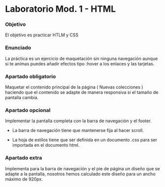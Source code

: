 # Laboratorio Mod. 1 - HTML

### Objetivo

El objetivo es practicar HTLM y CSS

### Enunciado

La práctica es un ejercicio de maquetación sin ninguna navegación aunque si te animas puedes añadir efectos tipo :hover a los enlaces y las tarjetas.

### Apartado obligatorio

Maquetar el contenido principal de la página ( Nuevas colecciones ) haciendo que el contenido se adapte de manera responsiva si el tamaño de pantalla cambia.

### Apartado opcional

Implementar la pantalla completa con la barra de navegación y el footer.

- La barra de navegación tiene que mantenerse fija al hacer scroll.

- La hoja de estilos tiene que ser definida en un documento .css para ser importada en el documento html.

### Apartado extra

Implementa para la barra de navegación y el pie de página un diseño que se adapte a la pantalla, nosotros hemos calculado este diseño para un ancho máximo de 920px.

